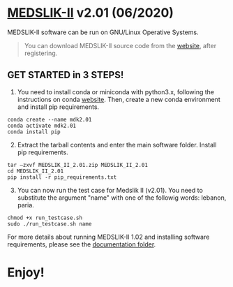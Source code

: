 # [MEDSLIK-II](http://www.medslik-ii.org/index.html) v2.01 (06/2020)

MEDSLIK-II software can be run on GNU/Linux Operative Systems.
> You can download MEDSLIK-II source code from the [website](http://www.medslik-ii.org/users/login.php), after registering.

## GET STARTED in 3 STEPS!
1. You need to install conda or miniconda with python3.x, following the instructions on conda [website](https://docs.conda.io/projects/miniconda/en/latest/). Then, create a new conda environment and install pip requirements.
```
conda create --name mdk2.01
conda activate mdk2.01
conda install pip
```
2. Extract the tarball contents and enter the main software folder. Install pip requirements.
```
tar –zxvf MEDSLIK_II_2.01.zip MEDSLIK_II_2.01
cd MEDSLIK_II_2.01
pip install -r pip_requirements.txt
```
3. You can now run the test case for Medslik II (v2.01). You need to substitute the argument "name" with one of the followig words: lebanon, paria.
```
chmod +x run_testcase.sh
sudo ./run_testcase.sh name
```

For more details about running MEDSLIK-II 1.02 and installing software requirements, please see the [documentation folder](https://github.com/Igoratake/Medslik-II/tree/medslik_II_2_01/doc/).

# Enjoy!
